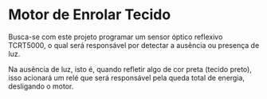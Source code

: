 # Motor de Enrolar Tecido

Busca-se com este projeto programar um sensor óptico reflexivo TCRT5000, o qual será responsável por detectar a ausência ou presença de luz.

Na ausência de luz, isto é, quando refletir algo de cor preta (tecido preto), isso acionará um relé que será responsável pela queda total de energia, desligando o motor.
